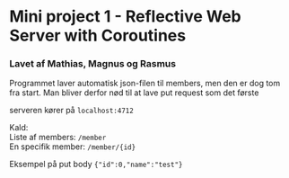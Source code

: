 # Mini project 1 - Reflective Web Server with Coroutines  

### Lavet af Mathias, Magnus og Rasmus

Programmet laver automatisk json-filen til members, men den er dog tom fra start.
Man bliver derfor nød til at lave put request som det første

serveren kører på `localhost:4712`

Kald:  
Liste af members: `/member`  
En specifik member:  `/member/{id}`  


Eksempel på put body `{"id":0,"name":"test"}`
